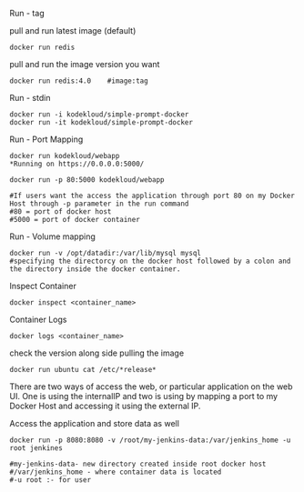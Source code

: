 Run - tag

pull and run latest image (default)
```
docker run redis
```

pull and run the image version you want
```
docker run redis:4.0    #image:tag
```

Run - stdin
```
docker run -i kodekloud/simple-prompt-docker
docker run -it kodekloud/simple-prompt-docker
```

Run - Port Mapping
```
docker run kodekloud/webapp
*Running on https://0.0.0.0:5000/

docker run -p 80:5000 kodekloud/webapp 

#If users want the access the application through port 80 on my Docker Host through -p parameter in the run command
#80 = port of docker host
#5000 = port of docker container
```
Run - Volume mapping

```
docker run -v /opt/datadir:/var/lib/mysql mysql
#specifying the directorcy on the docker host followed by a colon and the directory inside the docker container.
```

Inspect Container
```
docker inspect <container_name>
```

Container Logs
```
docker logs <container_name>
```

check the version along side pulling the image
```
docker run ubuntu cat /etc/*release*
```

There are two ways of access the web, or particular application on the web UI.
One is using the internalIP and two is using by mapping a port to my Docker Host and accessing it using the external IP.

Access the application and store data as well 
```
docker run -p 8080:8080 -v /root/my-jenkins-data:/var/jenkins_home -u root jenkines

#my-jenkins-data- new directory created inside root docker host
#/var/jenkins_home - where container data is located
#-u root :- for user
```
